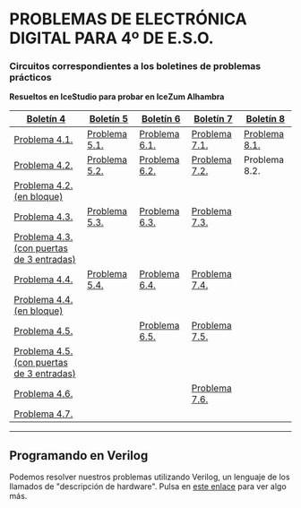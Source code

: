 # PROBLEMAS DE ELECTRÓNICA DIGITAL PARA 4º DE E.S.O.


### Circuitos correspondientes a los boletines de problemas prácticos
**Resueltos en IceStudio para probar en IceZum Alhambra**

[Boletín 4](boletínED4.pdf)  | [Boletín 5](boletínED5.pdf)  | [Boletín 6](boletínED6.pdf)  | [Boletín 7](boletínED7.pdf) | [Boletín 8](boletínED8.pdf)
--|---|---|--|--|
 [Problema 4.1.](Ejercicio41.ice)  | [Problema 5.1.](Ejercicio51.ice)  | [Problema 6.1.](Ejercicio61.ice)   | [Problema 7.1.](Ejercicio71.ice) | [Problema 8.1.](Ejercicio81.ice)
[Problema 4.2.](Ejercicio42.ice)  | [Problema 5.2.](Ejercicio52.ice)  | [Problema 6.2.](Ejercicio62.ice)  |  [Problema 7.2.](Ejercicio72.ice)| Problema 8.2.
[Problema 4.2. (en bloque)](Ejercicio42Bloque.ice)  |   |   |   |
[Problema 4.3.](Ejercicio43.ice)  | [Problema 5.3.](Ejercicio53.ice)  |[Problema 6.3.](Ejercicio63.ice)   |  [Problema 7.3.](Ejercicio73.ice)|
[Problema 4.3. (con puertas de 3 entradas)](Ejercicio43B.ice)|   |   |   |
[Problema 4.4.](Ejercicio44.ice)  | [Problema 5.4.](Ejercicio54.ice)  |[Problema 6.4.](Ejercicio64.ice)   | [Problema 7.4.](Ejercicio74.ice) |
[Problema 4.4. (en bloque)](Ejercicio44Bloque.ice)  |  |  |  |
[Problema 4.5.](Ejercicio45.ice)  |   |  [Problema 6.5.](Ejercicio65.ice) | [Problema 7.5.](Ejercicio75.ice) |
[Problema 4.5. (con puertas de 3 entradas)](Ejercicio5B.ice)  |   |  |  |
[Problema 4.6.](Ejercicio46.ice)  |   |   | [Problema 7.6.](Ejercicio76.ice) |
[Problema 4.7.](Ejercicio47.ice)  |   |   |  |

---

## Programando en Verilog
Podemos resolver nuestros problemas utilizando Verilog, un lenguaje de los llamados de "descripción de hardware". Pulsa en [este enlace](verilog.md) para ver algo más.
